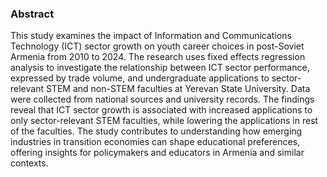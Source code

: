 ### Abstract <br>
This study examines the impact of Information and Communications Technology (ICT) sector growth on youth career choices in post-Soviet Armenia from 2010 to 2024. The research uses fixed effects regression analysis to investigate the relationship between ICT sector performance, expressed by trade volume, and undergraduate applications to sector-relevant STEM and non-STEM faculties at Yerevan State University. Data were collected from national sources and university records. The findings reveal that ICT sector growth is associated with increased applications to only sector-relevant STEM faculties, while lowering the applications in rest of the faculties. The study contributes to understanding how emerging industries in transition economies can shape educational preferences, offering insights for policymakers and educators in Armenia and similar contexts.
